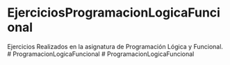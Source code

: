 # EjerciciosProgramacionLogicaFuncional
Ejercicios Realizados en la asignatura de Programación Lógica y Funcional.
#   P r o g r a m a c i o n L o g i c a F u n c i o n a l  
 #   P r o g r a m a c i o n L o g i c a F u n c i o n a l  
 